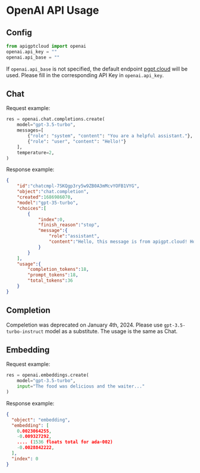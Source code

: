 # OpenAI API Usage

## Config
```python
from apigptcloud import openai
openai.api_key = ""
openai.api_base = ""
```
If `openai.api_base` is not specified, the default endpoint [pgpt.cloud](https://pgpt.cloud) will be used. Please fill in the corresponding API Key in `openai.api_key`.

## Chat
Request example:
```python
res = openai.chat.completions.create(
    model="gpt-3.5-turbo",
    messages=[
        {"role": "system", "content": "You are a helpful assistant."},
        {"role": "user", "content": "Hello!"}
    ],
    temperature=2,
)
```
Response example:
```json
{
    "id":"chatcmpl-7SKQgp3ry5w9ZB0A3mMcvYOFB1VYG",
    "object":"chat.completion",
    "created":1686986070,
    "model":"gpt-35-turbo",
    "choices":[
        {
            "index":0,
            "finish_reason":"stop",
            "message":{
                "role":"assistant",
                "content":"Hello, this message is from apigpt.cloud! How may I assist you today?"
            }
        }
    ],
    "usage":{
        "completion_tokens":18,
        "prompt_tokens":18,
        "total_tokens":36
    }
}
```

## Completion
Compeletion was deprecated on January 4th, 2024. Please use `gpt-3.5-turbo-instruct` model as a substitute. The usage is the same as Chat.

## Embedding
Request example:
```python
res = openai.embeddings.create(
    model="gpt-3.5-turbo",
    input="The food was delicious and the waiter..."
)
```
Response example:
```json
{
  "object": "embedding",
  "embedding": [
    0.0023064255,
    -0.009327292,
    .... (1536 floats total for ada-002)
    -0.0028842222,
  ],
  "index": 0
}
```